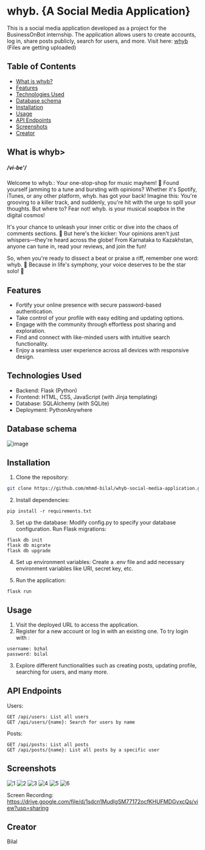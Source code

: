 # whyb. {A Social Media Application}

This is a social media application developed as a project for the BusinessOnBot internship. The application allows users to create accounts, log in, share posts publicly, search for users, and more.
Visit here: [whyb](http://bzhal.pythonanywhere.com/) (Files are getting uploaded)

## Table of Contents

- [What is whyb?](#what-is-whyb?)
- [Features](#features)
- [Technologies Used](#technologies-used)
- [Database schema](#database-schema)
- [Installation](#installation)
- [Usage](#usage)
- [API Endpoints](#api-endpoints)
- [Screenshots](#screenshots)
- [Creator](#creator)

## What is whyb>

##### /vi-be'/

Welcome to whyb.: Your one-stop-shop for music mayhem! 🎵 Found yourself jamming to a tune and bursting with opinions? Whether it's Spotify, iTunes, or any other platform, whyb. has got your back! Imagine this: You're grooving to a killer track, and suddenly, you're hit with the urge to spill your thoughts. But where to? Fear not! whyb. is your musical soapbox in the digital cosmos!

It's your chance to unleash your inner critic or dive into the chaos of comments sections. 🎤 But here's the kicker: Your opinions aren't just whispers—they're heard across the globe! From Karnataka to Kazakhstan, anyone can tune in, read your reviews, and join the fun!

So, when you're ready to dissect a beat or praise a riff, remember one word: whyb. 🎸 Because in life's symphony, your voice deserves to be the star solo! 🌟

## Features

- Fortify your online presence with secure password-based authentication.
- Take control of your profile with easy editing and updating options.
- Engage with the community through effortless post sharing and exploration.
- Find and connect with like-minded users with intuitive search functionality.
- Enjoy a seamless user experience across all devices with responsive design.

## Technologies Used

- Backend: Flask (Python)
- Frontend: HTML, CSS, JavaScript (with Jinja templating)
- Database: SQLAlchemy (with SQLite)
- Deployment: PythonAnywhere

## Database schema

![image](https://github.com/mhmd-bilal/whyb-social-media-application/assets/131635254/c9e81614-24b6-44b8-90a3-6ccfec82f94f)

## Installation

1. Clone the repository:

```bash
git clone https://github.com/mhmd-bilal/whyb-social-media-application.git
```

2. Install dependencies:

```
pip install -r requirements.txt
```

3. Set up the database:
   Modify config.py to specify your database configuration.
   Run Flask migrations:

```
flask db init
flask db migrate
flask db upgrade
```

4. Set up environment variables:
   Create a .env file and add necessary environment variables like URI, secret key, etc.

5. Run the application:

```
flask run
```

## Usage

1. Visit the deployed URL to access the application.
2. Register for a new account or log in with an existing one. To try login with :

```
username: bzhal
password: bilal
```

3. Explore different functionalities such as creating posts, updating profile, searching for users, and many more.

##  API Endpoints
Users:
```
GET /api/users: List all users
GET /api/users/{name}: Search for users by name

```
Posts:
```
GET /api/posts: List all posts
GET /api/posts/{name}: List all posts by a specific user

```

## Screenshots
![1](https://github.com/mhmd-bilal/whyb-social-media-application/assets/131635254/6e84bc69-ba0d-4a2f-a4ca-416addd57401)
![2](https://github.com/mhmd-bilal/whyb-social-media-application/assets/131635254/d5ce2aea-073b-4b55-8bf5-ffbdfea0a9e9)
![3](https://github.com/mhmd-bilal/whyb-social-media-application/assets/131635254/f7e3c565-03c3-440b-b380-2ce13884de48)
![4](https://github.com/mhmd-bilal/whyb-social-media-application/assets/131635254/75f0e99c-61f6-4cf1-8c46-61fcdbf17e43)
![5](https://github.com/mhmd-bilal/whyb-social-media-application/assets/131635254/a3141e8c-046a-4a8e-9ab8-8d88b4426b6b)
![6](https://github.com/mhmd-bilal/whyb-social-media-application/assets/131635254/c8815dd7-8d31-40d3-a606-3b4d0df33142)

Screen Recording: https://drive.google.com/file/d/1sdcn1MudIgSM77172ocfKHUFMDGvxcQs/view?usp=sharing

## Creator
Bilal
